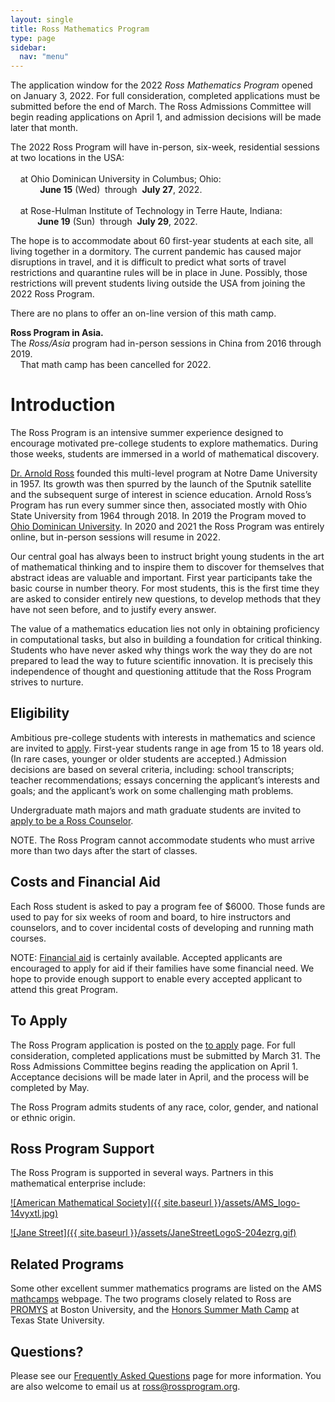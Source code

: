 ```yaml
---
layout: single
title: Ross Mathematics Program
type: page
sidebar:
  nav: "menu"
---
```


The application window for the 2022 *Ross Mathematics Program* opened on January 3, 2022.  For full consideration, completed applications must be submitted before the end of March.  The Ross Admissions Committee will begin reading applications on April 1, and
admission decisions will be made later that month.

The 2022 Ross Program will have in-person, six-week, residential sessions 
at two locations in the USA: <br><br>
&nbsp; &nbsp; at Ohio Dominican University in Columbus; Ohio: <br>
&nbsp; &nbsp; &nbsp; &nbsp; &nbsp; &nbsp; **June 15** (Wed) &nbsp;through&nbsp; **July 27**, 2022. <br><br>
&nbsp; &nbsp; at Rose-Hulman Institute of Technology in Terre Haute, Indiana: <br>
&nbsp; &nbsp; &nbsp; &nbsp;&nbsp; &nbsp; **June 19** (Sun) &nbsp;through&nbsp; **July 29**, 2022. <br>

The hope is to accommodate about 60 first-year students at each site, all living together in a dormitory.  The current pandemic has caused major disruptions in travel, and it is difficult to predict what sorts of travel restrictions and quarantine rules will be in place in June.  Possibly, those restrictions will prevent students living outside the USA from joining the 2022 Ross Program.

There are no plans to offer an on-line version of this math camp.  

**Ross Program in Asia.**  
The _Ross/Asia_ program had in-person sessions in China from 2016 through 2019.  <br>
&nbsp; &nbsp; That math camp has been cancelled for 2022. 

# Introduction

The Ross Program is an intensive summer experience designed to encourage 
motivated pre-college students to explore mathematics. During those weeks, 
students are immersed in a world of mathematical discovery.

[Dr. Arnold Ross](/alumni/biography/ "Ross Biography") founded this 
multi-level program at Notre Dame University in 1957\. Its growth was 
then spurred by the launch of the Sputnik satellite and the subsequent 
surge of interest in science education. Arnold Ross’s Program has run 
every summer since then, associated mostly with Ohio State University 
from 1964 through 2018. In 2019 the Program moved to 
<a href="http://www.ohiodominican.edu/"> Ohio Dominican University</a>.
In 2020 and 2021 the Ross Program was entirely online, but in-person sessions will resume in 2022.  

Our central goal has always been to instruct bright young students in the art of mathematical thinking and to inspire them to discover for themselves that abstract ideas are valuable and important. First year participants take the basic course in number theory. For most students, this is the first time they are asked to consider entirely new questions, to develop methods that they have not seen before, and to justify every answer.

The value of a mathematics education lies not only in obtaining proficiency in computational tasks, but also in building a foundation for critical thinking. Students who have never asked why things work the way they do are not prepared to lead the way to future scientific innovation. It is precisely this independence of thought and questioning attitude that the Ross Program strives to nurture.


## Eligibility

Ambitious pre-college students with interests in mathematics and science are invited 
to [apply](/students/to-apply.md/). First-year students range in age from 15 to 18 years old. 
(In rare cases, younger or older students are accepted.)  Admission decisions are based 
on several criteria, including: school transcripts; teacher recommendations;  essays concerning the applicant’s interests and goals; and the applicant’s work on some challenging math problems. 

Undergraduate math majors and math graduate students are invited 
to [apply to be a Ross Counselor](/counselors/).

NOTE. The Ross Program cannot accommodate students who must arrive more than two days after the start of classes.

## Costs and Financial Aid

Each Ross student is asked to pay a program fee of $6000.  Those funds are used to pay for six weeks of room and board, to hire instructors and counselors, and to cover incidental costs of developing and running math courses. 

NOTE: [Financial aid](https://rossprogram.org/students/faq/#are-scholarships-available) 
is certainly available. Accepted applicants are encouraged to apply for aid if their families have some 
financial need. We hope to provide enough support to enable every 
accepted applicant to attend this great Program.   

## To Apply

The Ross Program application is posted on the [to apply](/students/to-apply.md/) page. 
For full consideration, completed applications must be submitted by March 31. 
The Ross Admissions Committee begins reading the application on April 1. <br>
Acceptance decisions will be made later in April, and the process will
be completed by May. 

The Ross Program admits students of any race, color, gender, and national or ethnic origin.

## Ross Program Support

The Ross Program is supported in several ways. Partners in this mathematical enterprise include:

[![American Mathematical Society]({{ site.baseurl }}/assets/AMS_logo-14vyxtl.jpg)](http://www.ams.org/programs/edu-support/epsilon/emp-epsilon)

[![Jane Street]({{ site.baseurl }}/assets/JaneStreetLogoS-204ezrg.gif)](https://www.janestreet.com/) 

## Related Programs

Some other excellent summer mathematics programs are listed on the AMS 
<a href="http://www.ams.org/opportunities" target="_blank">mathcamps</a> 
webpage. The two programs closely related to Ross are [PROMYS](http://www.promys.org) at Boston University, and the 
[Honors Summer Math Camp](https://www.txstate.edu/mathworks/camps/Summer-Math-Camps-Information/hsmc.html) 
at Texas State University.

## Questions?

Please see our [Frequently Asked Questions](/students/faq/) page for more information. 
You are also welcome to email us at [ross@rossprogram.org](mailto:ross@rossprogram.org).

